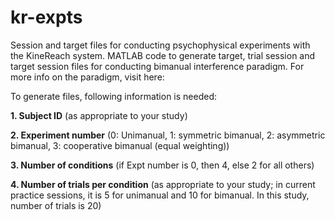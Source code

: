 # kr-expts
Session and target files for conducting psychophysical experiments with the KineReach system. 
MATLAB code to generate target, trial session and target session files for conducting bimanual interference paradigm. For more info on the paradigm, visit here: 

To generate files, following information is needed:

**1. Subject ID** (as appropriate to your study)

**2. Experiment number** (0: Unimanual, 1: symmetric bimanual, 2: asymmetric bimanual, 3: cooperative bimanual (equal weighting))

**3. Number of conditions** (if Expt number is 0, then 4, else 2 for all others)

**4. Number of trials per condition** (as appropriate to your study; in current practice sessions, it is 5 for unimanual and 10 for bimanual. In this study, number of trials is 20)

